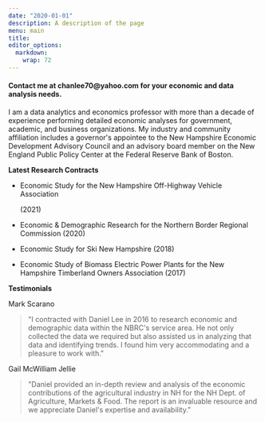 ```yaml
---
date: "2020-01-01"
description: A description of the page
menu: main
title: 
editor_options: 
  markdown: 
    wrap: 72
---
```


#### Contact me at chanlee70\@yahoo.com for your economic and data analysis needs.

I am a data analytics and economics professor with more than a decade of
experience performing detailed economic analyses for government,
academic, and business organizations. My industry and community
affiliation includes a governor's appointee to the New Hampshire
Economic Development Advisory Council and an advisory board member on
the New England Public Policy Center at the Federal Reserve Bank of
Boston.

**Latest Research Contracts**

-   Economic Study for the New Hampshire Off-Highway Vehicle Association

    \(2021\)

-   Economic & Demographic Research for the Northern Border Regional
    Commission (2020)

-   Economic Study for Ski New Hampshire (2018)

-   Economic Study of Biomass Electric Power Plants for the New
    Hampshire Timberland Owners Association (2017)

**Testimonials**

Mark Scarano

> "I contracted with Daniel Lee in 2016 to research economic and
> demographic data within the NBRC's service area. He not only collected
> the data we required but also assisted us in analyzing that data and
> identifying trends. I found him very accommodating and a pleasure to
> work with."

Gail McWilliam Jellie

> "Daniel provided an in-depth review and analysis of the economic
> contributions of the agricultural industry in NH for the NH Dept. of
> Agriculture, Markets & Food. The report is an invaluable resource and
> we appreciate Daniel's expertise and availability."
